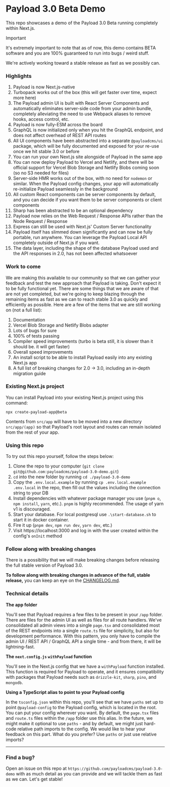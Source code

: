 # Payload 3.0 Beta Demo

This repo showcases a demo of the Payload 3.0 Beta running completely within Next.js.

> [!IMPORTANT]
> It's extremely important to note that as of now, this demo contains BETA software and you are 100% guaranteed to run into bugs / weird stuff.
>
> We're actively working toward a stable release as fast as we possibly can.

### Highlights

1. Payload is now Next.js-native
1. Turbopack works out of the box (this will get faster over time, expect more here)
1. The Payload admin UI is built with React Server Components and automatically eliminates server-side code from your admin bundle, completely alleviating the need to use Webpack aliases to remove hooks, access control, etc.
1. Payload is now fully-ESM across the board
1. GraphQL is now initialized only when you hit the GraphQL endpoint, and does not affect overhead of REST API routes
1. All UI components have been abstracted into a separate `@payloadcms/ui` package, which will be fully documented and exposed for your re-use once we hit stable 3.0 or before
1. You can run your own Next.js site alongside of Payload in the same app
1. You can now deploy Payload to Vercel and Netlify, and there will be official support for Vercel Blob Storage and Netlify Blobs coming soon (so no S3 needed for files)
1. Server-side HMR works out of the box, with no need for `nodemon` or similar. When the Payload config changes, your app will automatically re-initialize Payload seamlessly in the background
1. All custom React components can be server components by default, and you can decide if you want them to be server components or client components
1. Sharp has been abstracted to be an optional dependency
1. Payload now relies on the Web Request / Response APIs rather than the Node Request / Response
1. Express can still be used with Next.js' Custom Server functionality
1. Payload itself has slimmed down significantly and can now be fully portable, run anywhere. You can leverage the Payload Local API completely outside of Next.js if you want.
1. The data layer, including the shape of the database Payload used and the API responses in 2.0, has not been affected whatsoever

### Work to come

We are making this available to our community so that we can gather your feedback and test the new approach that Payload is taking. Don't expect it to be fully functional yet. There are some things that we are aware of that are not yet completed, but we're going to keep blazing through the remaining items as fast as we can to reach stable 3.0 as quickly and efficiently as possible. Here are a few of the items that we are still working on (not a full list):

1. Documentation
1. Vercel Blob Storage and Netlify Blobs adapter
1. Lots of bugs for sure
1. 100% of tests passing
1. Compiler speed improvements (turbo is beta still, it is slower than it should be. it will get faster)
1. Overall speed improvements
1. An install script to be able to install Payload easily into any existing Next.js app
1. A full list of breaking changes for 2.0 -> 3.0, including an in-depth migration guide

### Existing Next.js project

You can install Payload into your existing Next.js project using this command:
```
npx create-payload-app@beta
```
Contents from `src/app` will have to be moved into a new directory `src/app/(app)` so that Payload's root layout and routes can remain isolated from the rest of your app.

### Using this repo

To try out this repo yourself, follow the steps below:

1. Clone the repo to your computer (`git clone git@github.com:payloadcms/payload-3.0-demo.git`)
2. `cd` into the new folder by running `cd ./payload-3.0-demo`
3. Copy the `.env.local.example` by running `cp .env.local.example .env.local` in the repo, then fill out the values including the connection string to your DB
4. Install dependencies with whatever package manager you use (`pnpm o`, `npm install`, `yarn`, etc.). `pnpm` is highly recommended. The usage of yarn v1 is discouraged.
5. Start your database. For local postgresql use `.\start-database.sh` to start it in docker container.
6. Fire it up (`pnpm dev`, `npm run dev`, `yarn dev`, etc.)
7. Visit https://localhost:3000 and log in with the user created within the config's `onInit` method

### Follow along with breaking changes

There is a possibility that we will make breaking changes before releasing the full stable version of Payload 3.0.

**To follow along with breaking changes in advance of the full, stable release,** you can keep an eye on the [CHANGELOG.md](https://github.com/payloadcms/payload-3.0-demo/blob/main/CHANGELOG.md).

### Technical details

**The app folder**

You'll see that Payload requires a few files to be present in your `/app` folder. There are files for the admin UI as well as files for all route handlers. We've consolidated all admin views into a single `page.tsx` and consolidated most of the REST endpoints into a single `route.ts` file for simplicity, but also for development performance. With this pattern, you only have to compile the admin UI / REST API / GraphQL API a single time - and from there, it will be lightning-fast.

**The `next.config.js` `withPayload` function**

You'll see in the Next.js config that we have a `withPayload` function installed. This function is required for Payload to operate, and it ensures compatibility with packages that Payload needs such as `drizzle-kit`, `sharp`, `pino`, and `mongodb`.

**Using a TypeScript alias to point to your Payload config**

In the `tsconfig.json` within this repo, you'll see that we have `paths` set up to point `@payload-config` to the Payload config, which is located in the root. You can put your config wherever you want. By default, the `page.tsx` files and `route.ts` files within the `/app` folder use this alias. In the future, we might make it optional to use `paths` - and by default, we might just hard-code relative path imports to the config. We would like to hear your feedback on this part. What do you prefer? Use `paths` or just use relative imports?

---

### Find a bug?

Open an issue on this repo at `https://github.com/payloadcms/payload-3.0-demo` with as much detail as you can provide and we will tackle them as fast as we can. Let's get stable!
